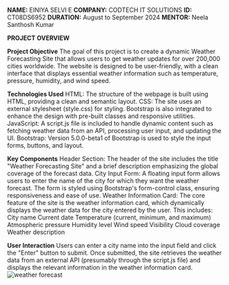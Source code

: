 **NAME:** EINIYA SELVI E
**COMPANY:** CODTECH IT SOLUTIONS
**ID:** CT08DS6952
**DURATION:** August to September 2024
**MENTOR:** Neela Santhosh Kumar   

**PROJECT OVERVIEW**

**Project Objective**
The goal of this project is to create a dynamic Weather Forecasting Site that allows users to get weather updates for over 200,000 cities worldwide. The website is designed to be user-friendly, with a clean interface that displays essential weather information such as temperature, pressure, humidity, and wind speed.

**Technologies Used**
HTML: The structure of the webpage is built using HTML, providing a clean and semantic layout.
CSS: The site uses an external stylesheet (style.css) for styling. Bootstrap is also integrated to enhance the design with pre-built classes and responsive utilities.
JavaScript: A script.js file is included to handle dynamic content such as fetching weather data from an API, processing user input, and updating the UI.
Bootstrap: Version 5.0.0-beta1 of Bootstrap is used to style the input forms, buttons, and layout.

**Key Components**
Header Section: The header of the site includes the title "Weather Forecasting Site" and a brief description emphasizing the global coverage of the forecast data.
City Input Form: A floating input form allows users to enter the name of the city for which they want the weather forecast. The form is styled using Bootstrap's form-control class, ensuring responsiveness and ease of use.
Weather Information Card: The core feature of the site is the weather information card, which dynamically displays the weather data for the city entered by the user. This includes:
City name
Current date
Temperature (current, minimum, and maximum)
Atmospheric pressure
Humidity level
Wind speed
Visibility
Cloud coverage
Weather description

**User Interaction**
Users can enter a city name into the input field and click the "Enter" button to submit. Once submitted, the site retrieves the weather data from an external API (presumably through the script.js file) and displays the relevant information in the weather information card.
![weather forecast](https://github.com/user-attachments/assets/bd06ab8a-674c-4df8-992d-bf133c4671a3)






